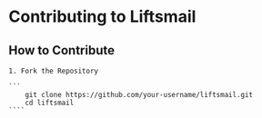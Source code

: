 # Contributing to Liftsmail

## How to Contribute

    1. Fork the Repository

    ```
        git clone https://github.com/your-username/liftsmail.git
        cd liftsmail
    ````
